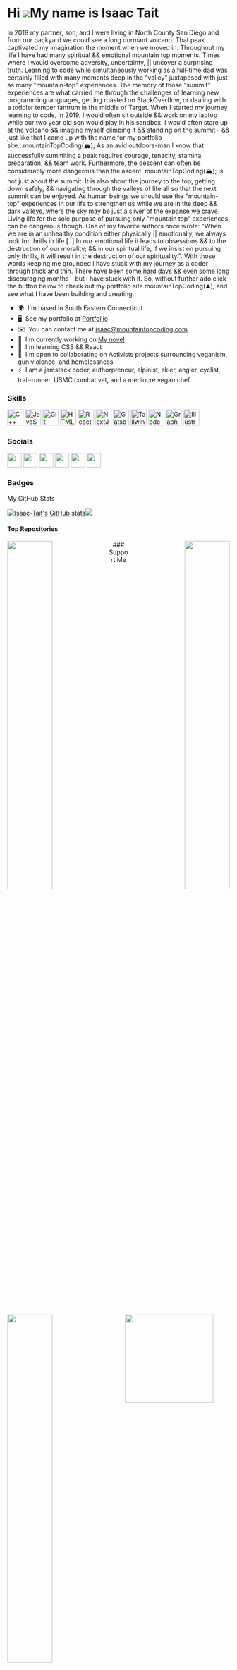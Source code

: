 Hi ![](https://user-images.githubusercontent.com/18350557/176309783-0785949b-9127-417c-8b55-ab5a4333674e.gif)My name is Isaac Tait
==================================================================================================================================

In 2018 my partner, son, and I were living in North County San Diego and from our backyard we could see a long dormant volcano. That peak captivated my imagination the moment when we moved in. Throughout my life I have had many spiritual && emotional mountain top moments. Times where I would overcome adversity, uncertainty, || uncover a surprising truth. Learning to code while simultaneously working as a full-time dad was certainly filled with many moments deep in the "valley" juxtaposed with just as many "mountain-top" experiences. The memory of those “summit” experiences are what carried me through the challenges of learning new programming languages, getting roasted on StackOverflow, or dealing with a toddler temper tantrum in the middle of Target. When I started my journey learning to code, in 2019, I would often sit outside && work on my laptop while our two year old son would play in his sandbox. I would often stare up at the volcano && imagine myself climbing it && standing on the summit - && just like that I came up with the name for my portfolio site...mountainTopCoding(🏔); As an avid outdoors-man I know that successfully summiting a peak requires courage, tenacity, stamina, preparation, && team work. Furthermore, the descent can often be considerably more dangerous than the ascent. mountainTopCoding(🏔); is not just about the summit. It is also about the journey to the top, getting down safely, && navigating through the valleys of life all so that the next summit can be enjoyed. As human beings we should use the "mountain-top" experiences in our life to strengthen us while we are in the deep && dark valleys, where the sky may be just a sliver of the expanse we crave. Living life for the sole purpose of pursuing only "mountain top" experiences can be dangerous though. One of my favorite authors once wrote: "When we are in an unhealthy condition either physically || emotionally, we always look for thrills in life.\[..\] In our emotional life it leads to obsessions && to the destruction of our morality; && in our spiritual life, if we insist on pursuing only thrills, it will result in the destruction of our spirituality.". With those words keeping me grounded I have stuck with my journey as a coder through thick and thin. There have been some hard days && even some long discouraging months - but I have stuck with it. So, without further ado click the button below to check out my portfolio site mountainTopCoding(⛰); and see what I have been building and creating.

*   🌍  I'm based in South Eastern Connecticut
*   🖥️  See my portfolio at [Portfollio](http://mountaintopcoding.com)
*   ✉️  You can contact me at [isaac@mountaintopcoding.com](mailto:isaac@mountaintopcoding.com)
*   🚀  I'm currently working on [My novel](http://wormwoodsaga.com)
*   🧠  I'm learning CSS && React
*   🤝  I'm open to collaborating on Activists projects surrounding veganism, gun violence, and homelessness
*   ⚡  I am a jamstack coder, authorpreneur, alpinist, skier, angler, cyclist, trail-runner, USMC combat vet, and a mediocre vegan chef.
 
### Skills 
<p align="left">
<a href="https://docs.microsoft.com/en-us/cpp/?view=msvc-170" target="_blank" rel="noreferrer"><img src="https://raw.githubusercontent.com/danielcranney/readme-generator/main/public/icons/skills/cplusplus-colored.svg" width="36" height="36" alt="C++" /></a>
<a href="https://developer.mozilla.org/en-US/docs/Web/JavaScript" target="_blank" rel="noreferrer"><img src="https://raw.githubusercontent.com/danielcranney/readme-generator/main/public/icons/skills/javascript-colored.svg" width="36" height="36" alt="JavaScript" /></a>
<a href="https://git-scm.com/" target="_blank" rel="noreferrer"><img src="https://raw.githubusercontent.com/danielcranney/readme-generator/main/public/icons/skills/git-colored.svg" width="36" height="36" alt="Git" /></a>
<a href="https://developer.mozilla.org/en-US/docs/Glossary/HTML5" target="_blank" rel="noreferrer"><img src="https://raw.githubusercontent.com/danielcranney/readme-generator/main/public/icons/skills/html5-colored.svg" width="36" height="36" alt="HTML5" /></a>
<a href="https://reactjs.org/" target="_blank" rel="noreferrer"><img src="https://raw.githubusercontent.com/danielcranney/readme-generator/main/public/icons/skills/react-colored.svg" width="36" height="36" alt="React" /></a>
<a href="https://nextjs.org/docs" target="_blank" rel="noreferrer"><img src="https://raw.githubusercontent.com/danielcranney/readme-generator/main/public/icons/skills/nextjs-colored.svg" width="36" height="36" alt="NextJs" /></a>
<a href="https://www.gatsbyjs.com/" target="_blank" rel="noreferrer"><img src="https://raw.githubusercontent.com/danielcranney/readme-generator/main/public/icons/skills/gatsby-colored.svg" width="36" height="36" alt="Gatsby" /></a>
<a href="https://tailwindcss.com/" target="_blank" rel="noreferrer"><img src="https://raw.githubusercontent.com/danielcranney/readme-generator/main/public/icons/skills/tailwindcss-colored.svg" width="36" height="36" alt="TailwindCSS" /></a>
<a href="https://nodejs.org/en/" target="_blank" rel="noreferrer"><img src="https://raw.githubusercontent.com/danielcranney/readme-generator/main/public/icons/skills/nodejs-colored.svg" width="36" height="36" alt="NodeJS" /></a>
<a href="https://graphql.org/" target="_blank" rel="noreferrer"><img src="https://raw.githubusercontent.com/danielcranney/readme-generator/main/public/icons/skills/graphql-colored.svg" width="36" height="36" alt="GraphQL" /></a>
<a href="adobe.com/uk/products/illustrator.html" target="_blank" rel="noreferrer"><img src="https://raw.githubusercontent.com/danielcranney/readme-generator/main/public/icons/skills/illustrator-colored.svg" width="36" height="36" alt="Illustrator" /></a>
</p>
                    
### Socials
                  
<p align="left">                        
<a href="https://www.github.com/Isaac-Tait" target="_blank" rel="noreferrer"><img src="https://raw.githubusercontent.com/danielcranney/readme-generator/main/public/icons/socials/github.svg" width="32" height="32" /></a>                    
<a href="https://hashnode.com/@Isaac-Tait.hashnode.dev" target="_blank" rel="noreferrer"><img src="https://raw.githubusercontent.com/danielcranney/readme-generator/main/public/icons/socials/hashnode.svg" width="32" height="32" /></a>                      
<a href="http://www.instagram.com/iloveto.fish/" target="_blank" rel="noreferrer"><img src="https://raw.githubusercontent.com/danielcranney/readme-generator/main/public/icons/socials/instagram.svg" width="32" height="32" /></a>
<a href="https://www.linkedin.com/in/isaacmtait/" target="_blank" rel="noreferrer"><img src="https://raw.githubusercontent.com/danielcranney/readme-generator/main/public/icons/socials/linkedin.svg" width="32" height="32" /></a>
<a href="https://www.stackoverflow.com/users/11439685/isaac-tait" target="_blank" rel="noreferrer"><img src="https://raw.githubusercontent.com/danielcranney/readme-generator/main/public/icons/socials/stackoverflow.svg" width="32" height="32" /></a>
<a href="https://www.twitter.com/Isaac_Tait_83" target="_blank" rel="noreferrer"><img src="https://raw.githubusercontent.com/danielcranney/readme-generator/main/public/icons/socials/twitter.svg" width="32" height="32" /></a>
</p>

### Badges
<p>My GitHub Stats</p>
<a href="http://www.github.com/Isaac-Tait"><img src="https://github-readme-stats.vercel.app/api?username=Isaac-Tait&show_icons=true&hide=&count_private=true&title_color=0891b2&text_color=ffffff&icon_color=0891b2&bg_color=1c1917&hide_border=true&show_icons=true" alt="Isaac-Tait's GitHub stats" /></a><a href="http://www.github.com/Isaac-Tait"><img src="https://github-readme-streak-stats.herokuapp.com/?user=Isaac-Tait&stroke=ffffff&background=1c1917&ring=0891b2&fire=0891b2&currStreakNum=ffffff&currStreakLabel=0891b2&sideNums=ffffff&sideLabels=ffffff&dates=ffffff&hide_border=true" /></a>

#### Top Repositories

<div width="100%" align="center">
  <a href="https://github.com/Isaac-Tait/Royal-Ridges-Retreat" align="left"><img align="left" width="45%" src="https://github-readme-stats.vercel.app/api/pin/?username=Isaac-Tait&repo=Royal-Ridges-Retreat&title_color=0891b2&text_color=ffffff&icon_color=0891b2&bg_color=1c1917&hide_border=true&locale=en" /></a>
  <a href="https://github.com/Isaac-Tait/ilovetofish" align="right"><img align="right" width="45%" src="https://github-readme-stats.vercel.app/api/pin/?username=Isaac-Tait&repo=ilovetofish&title_color=0891b2&text_color=ffffff&icon_color=0891b2&bg_color=1c1917&hide_border=true&locale=en" /></a>
  <a href="https://github.com/Isaac-Tait/tailwind-css-starter-blog" align="left"><img align="left" width="45%" src="https://github-readme-stats.vercel.app/api/pin/?username=Isaac-Tait&repo=tailwind-css-starter-blog&title_color=0891b2&text_color=ffffff&icon_color=0891b2&bg_color=1c1917&hide_border=true&locale=en" /></a>
</div>

<div width="100%" align="center">
### Support Me

<a href="https://www.buymeacoffee.com/Isaactait"><img src="https://cdn.buymeacoffee.com/buttons/v2/default-yellow.png" width="200" /></a>
</div>
